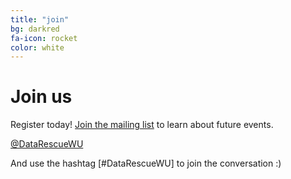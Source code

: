 ```yaml
---
title: "join"
bg: darkred
fa-icon: rocket  
color: white  
---
```


# Join us

Register today! [Join the mailing list](http://eepurl.com/cBAYxL) to learn about future events.

<a class="btn btn-info btn-lg" href="https://twitter.com/DataRescueWU">
  <i class="fa fa-twitter"></i> @DataRescueWU
</a>


And use the hashtag [#DataRescueWU] to join the conversation :)
